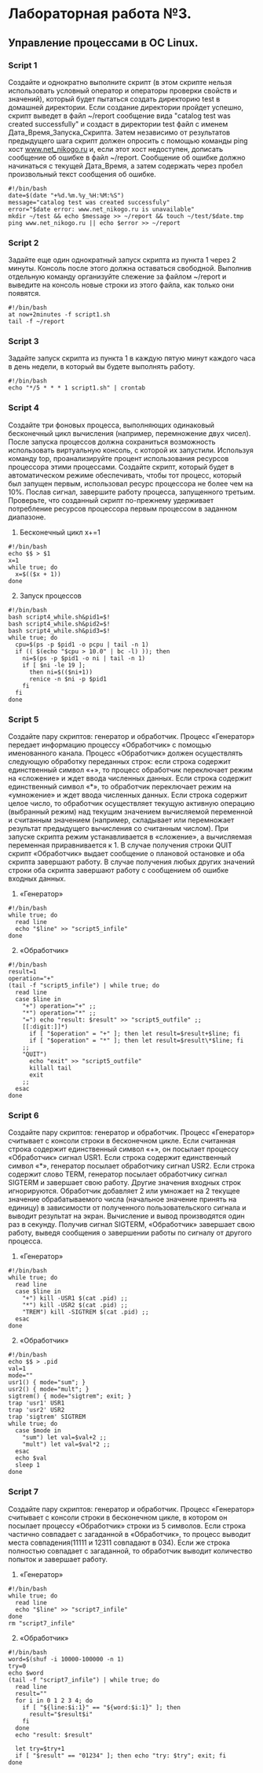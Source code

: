 # Лабораторная работа №3.
## Управление процессами в ОС Linux.

### Script 1
Создайте и однократно выполните скрипт (в этом скрипте нельзя использовать условный оператор и
операторы проверки свойств и значений), который будет пытаться создать директорию test в
домашней директории. Если создание директории пройдет успешно, скрипт выведет в файл ~/report
сообщение вида "catalog test was created successfully" и создаст в директории test
файл с именем Дата_Время_Запуска_Скрипта. Затем независимо от результатов предыдущего шага
скрипт должен опросить с помощью команды ping хост www.net_nikogo.ru и, если этот хост
недоступен, дописать сообщение об ошибке в файл ~/report. Сообщение об ошибке должно
начинаться с текущей Дата_Время, а затем содержать через пробел произвольный текст сообщения об
ошибке.
```
#!/bin/bash
date=$(date "+%d.%m.%y_%H:%M:%S")
message="catalog test was created successfuly"
error="$date error: www.net_nikogo.ru is unavailable"
mkdir ~/test && echo $message >> ~/report && touch ~/test/$date.tmp
ping www.net_nikogo.ru || echo $error >> ~/report
```


### Script 2
Задайте еще один однократный запуск скрипта из пункта 1 через 2 минуты. Консоль после этого должна
оставаться свободной. Выполнив отдельную команду организуйте слежение за файлом ~/report и
выведите на консоль новые строки из этого файла, как только они появятся.
```
#!/bin/bash
at now+2minutes -f script1.sh
tail -f ~/report
```


### Script 3
Задайте запуск скрипта из пункта 1 в каждую пятую минут каждого часа в день недели, в который вы
будете выполнять работу.
```
#!/bin/bash
echo "*/5 * * * 1 script1.sh" | crontab
```

### Script 4
Создайте три фоновых процесса, выполняющих одинаковый бесконечный цикл вычисления (например,
перемножение двух чисел). После запуска процессов должна сохраниться возможность использовать
виртуальную консоль, с которой их запустили. Используя команду top, проанализируйте процент
использования ресурсов процессора этими процессами. Создайте скрипт, который будет в
автоматическом режиме обеспечивать, чтобы тот процесс, который был запущен первым, использовал
ресурс процессора не более чем на 10%. Послав сигнал, завершите работу процесса, запущенного
третьим. Проверьте, что созданный скрипт по-прежнему удерживает потребление ресурсов процессора
первым процессом в заданном диапазоне.
1. Бесконечный цикл x+=1
```
#!/bin/bash
echo $$ > $1
x=1
while true; do
  x=$(($x + 1))
done
```
2. Запуск процессов
```
#!/bin/bash
bash script4_while.sh&pid1=$!
bash script4_while.sh&pid2=$!
bash script4_while.sh&pid3=$!
while true; do
  cpu=$(ps -p $pid1 -o pcpu | tail -n 1)
  if (( $(echo "$cpu > 10.0" | bc -l) )); then
    ni=$(ps -p $pid1 -o ni | tail -n 1)
    if [ $ni -le 19 ]; 
      then ni=$(($ni+1))
      renice -n $ni -p $pid1
    fi
  fi
done
```

### Script 5
Создайте пару скриптов: генератор и обработчик. Процесс «Генератор» передает информацию процессу
«Обработчик» с помощью именованного канала. Процесс «Обработчик» должен осуществлять
следующую обработку переданных строк: если строка содержит единственный символ «+», то процесс
обработчик переключает режим на «сложение» и ждет ввода численных данных. Если строка содержит
единственный символ «*», то обработчик переключает режим на «умножение» и ждет ввода численных
данных. Если строка содержит целое число, то обработчик осуществляет текущую активную операцию
(выбранный режим) над текущим значением вычисляемой переменной и считанным значением
(например, складывает или перемножает результат предыдущего вычисления со считанным числом). При
запуске скрипта режим устанавливается в «сложение», а вычисляемая переменная приравнивается к 1. В
случае получения строки QUIT скрипт «Обработчик» выдает сообщение о плановой остановке и оба
скрипта завершают работу. В случае получения любых других значений строки оба скрипта завершают
работу с сообщением об ошибке входных данных.
1. «Генератор»
```
#!/bin/bash
while true; do
  read line
  echo "$line" >> "script5_infile"
done
```
2. «Обработчик»
```
#!/bin/bash
result=1
operation="+"
(tail -f "script5_infile") | while true; do
  read line
  case $line in
    "+") operation="+" ;;
    "*") operation="*" ;;
    "=") echo "result: $result" >> "script5_outfile" ;;
    [[:digit:]]*)
      if [ "$operation" = "+" ]; then let result=$result+$line; fi
      if [ "$operation" = "*" ]; then let result=$result\*$line; fi
    ;;
    "QUIT")
      echo "exit" >> "script5_outfile"
      killall tail
      exit
    ;;
  esac
done
```

### Script 6
Создайте пару скриптов: генератор и обработчик. Процесс «Генератор» считывает с консоли строки в
бесконечном цикле. Если считанная строка содержит единственный символ «+», он посылает процессу
«Обработчик» сигнал USR1. Если строка содержит единственный символ «*», генератор посылает
обработчику сигнал USR2. Если строка содержит слово TERM, генератор посылает обработчику сигнал
SIGTERM и завершает свою работу. Другие значения входных строк игнорируются. Обработчик
добавляет 2 или умножает на 2 текущее значение обрабатываемого числа (начальное значение принять на
единицу) в зависимости от полученного пользовательского сигнала и выводит результат на экран.
Вычисление и вывод производятся один раз в секунду. Получив сигнал SIGTERM, «Обработчик»
завершает свою работу, выведя сообщения о завершении работы по сигналу от другого процесса.
1. «Генератор»
```
#!/bin/bash
while true; do
  read line
  case $line in
    "+") kill -USR1 $(cat .pid) ;;
    "*") kill -USR2 $(cat .pid) ;;
    "TREM") kill -SIGTREM $(cat .pid) ;;
  esac
done
```

2. «Обработчик»
```
#!/bin/bash
echo $$ > .pid
val=1
mode=""
usr1() { mode="sum"; }
usr2() { mode="mult"; }
sigtrem() { mode="sigtrem"; exit; } 
trap 'usr1' USR1
trap 'usr2' USR2
trap 'sigtrem' SIGTREM
while true; do
  case $mode in
    "sum") let val=$val+2 ;;
    "mult") let val=$val*2 ;;
  esac
  echo $val
  sleep 1
done
```

### Script 7
Создайте пару скриптов: генератор и обработчик. Процесс «Генератор» считывает с консоли строки в
бесконечном цикле, в котором он посылает процессу «Обработчик» строки из 5 символов. Если строка 
частично совпадает с загаданной в «Обработчик», то процесс выводит места совпадения(11111 и 12311 
совпадают в 034). Если же строка полностью совпадает с загаданной, то обработчик выводит количество
попыток и завершает работу.
1. «Генератор»
```
#!/bin/bash
while true; do
  read line
  echo "$line" >> "script7_infile"
done
rm "script7_infile"
```

2. «Обработчик»
```
#!/bin/bash
word=$(shuf -i 10000-100000 -n 1)
try=0
echo $word
(tail -f "script7_infile") | while true; do
  read line
  result=""
  for i in 0 1 2 3 4; do
    if [ "${line:$i:1}" == "${word:$i:1}" ]; then 
      result="$result$i"
    fi
  done
  echo "result: $result"
  
  let try=$try+1
  if [ "$result" == "01234" ]; then echo "try: $try"; exit; fi
done
```